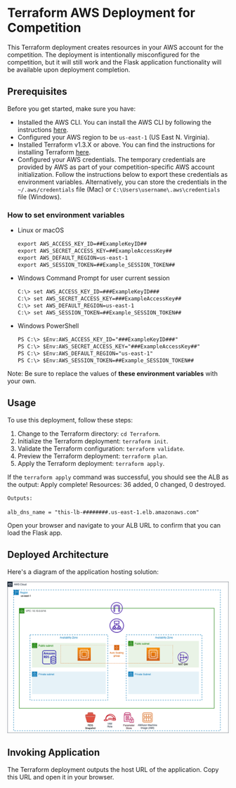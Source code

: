 # Terraform AWS Deployment for Competition

This Terraform deployment creates resources in your AWS account for the competition. The deployment is intentionally misconfigured for the competition, but it will still work and the Flask application functionality will be available upon deployment completion.

## Prerequisites

Before you get started, make sure you have:

- Installed the AWS CLI. You can install the AWS CLI by following the instructions [here](https://aws.amazon.com/cli/).
- Configured your AWS region to be `us-east-1` (US East N. Virginia).
- Installed Terraform v1.3.X or above. You can find the instructions for installing Terraform [here](https://developer.hashicorp.com/terraform/downloads?product_intent=terraform).
- Configured your AWS credentials. The temporary credentials are provided by AWS as part of your competition-specific AWS account initialization. Follow the instructions below to export these credentials as environment variables. Alternatively, you can store the credentials in the `~/.aws/credentials` file (Mac) or `C:\Users\username\.aws\credentials` file (Windows).

### How to set environment variables

- Linux or macOS

    ```
    export AWS_ACCESS_KEY_ID=##ExampleKeyID##
    export AWS_SECRET_ACCESS_KEY=##ExampleAccessKey##
    export AWS_DEFAULT_REGION=us-east-1
    export AWS_SESSION_TOKEN=##Example_SESSION_TOKEN##
    ```

- Windows Command Prompt for user current session

    ```
    C:\> set AWS_ACCESS_KEY_ID=###ExampleKeyID###
    C:\> set AWS_SECRET_ACCESS_KEY=###ExampleAccessKey##
    C:\> set AWS_DEFAULT_REGION=us-east-1
    C:\> set AWS_SESSION_TOKEN=##Example_SESSION_TOKEN##
    ```

- Windows PowerShell

    ```
    PS C:\> $Env:AWS_ACCESS_KEY_ID="###ExampleKeyID###"
    PS C:\> $Env:AWS_SECRET_ACCESS_KEY="###ExampleAccessKey##"
    PS C:\> $Env:AWS_DEFAULT_REGION="us-east-1"
    PS C:\> $Env:AWS_SESSION_TOKEN=##Example_SESSION_TOKEN##
    ```

Note: Be sure to replace the values of **these environment variables** with your own.

## Usage

To use this deployment, follow these steps:

1. Change to the Terraform directory: `cd Terraform`.
2. Initialize the Terraform deployment: `terraform init`.
3. Validate the Terraform configuration: `terraform validate`.
4. Preview the Terraform deployment: `terraform plan`.
5. Apply the Terraform deployment: `terraform apply`.

If the `terraform apply` command was successful, you should see the ALB as the output:
Apply complete! Resources: 36 added, 0 changed, 0 destroyed.

```
Outputs:

alb_dns_name = "this-lb-########.us-east-1.elb.amazonaws.com"

```

Open your browser and navigate to your ALB URL to confirm that you can load the Flask app.

## Deployed Architecture

Here's a diagram of the application hosting solution:

![Application hosting solution](../../images/Diagram_v2.png)

## Invoking Application

The Terraform deployment outputs the host URL of the application. Copy this URL and open it in your browser.
